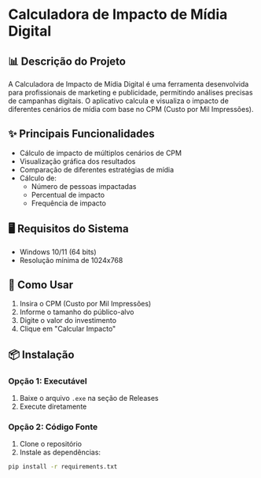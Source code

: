 # Calculadora de Impacto de Mídia Digital

## 📊 Descrição do Projeto

A Calculadora de Impacto de Mídia Digital é uma ferramenta desenvolvida para profissionais de marketing e publicidade, permitindo análises precisas de campanhas digitais. O aplicativo calcula e visualiza o impacto de diferentes cenários de mídia com base no CPM (Custo por Mil Impressões).

## ✨ Principais Funcionalidades

- Cálculo de impacto de múltiplos cenários de CPM
- Visualização gráfica dos resultados
- Comparação de diferentes estratégias de mídia
- Cálculo de:
  - Número de pessoas impactadas
  - Percentual de impacto
  - Frequência de impacto

## 🖥️ Requisitos do Sistema

- Windows 10/11 (64 bits)
- Resolução mínima de 1024x768

## 🚀 Como Usar

1. Insira o CPM (Custo por Mil Impressões)
2. Informe o tamanho do público-alvo
3. Digite o valor do investimento
4. Clique em "Calcular Impacto"

## 📦 Instalação

### Opção 1: Executável
1. Baixe o arquivo `.exe` na seção de Releases
2. Execute diretamente

### Opção 2: Código Fonte
1. Clone o repositório
2. Instale as dependências:
```bash
pip install -r requirements.txt


